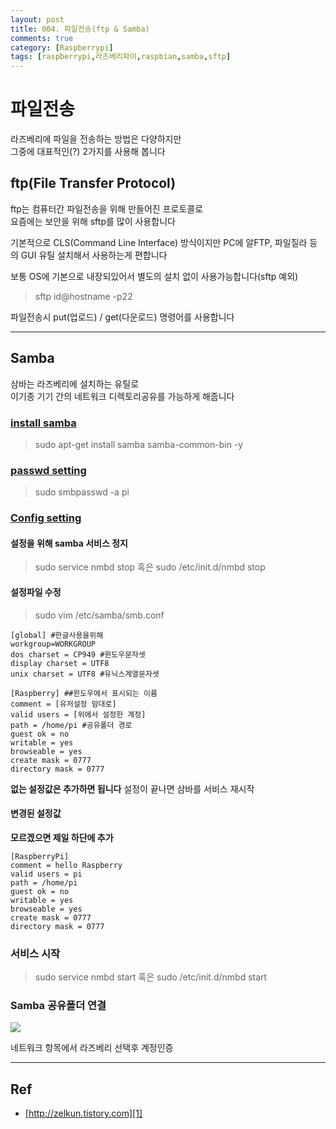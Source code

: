 ```yaml
---
layout: post
title: 004. 파일전송(ftp & Samba)
comments: true
category: [Raspberrypi]
tags: [raspberrypi,라즈베리파이,raspbian,samba,sftp]
---
```


# 파일전송

라즈베리에 파일을 전송하는 방법은 다양하지만  
그중에 대표적인(?) 2가지를 사용해 봅니다

## ftp(File Transfer Protocol)

ftp는 컴퓨터간 파일전송을 위해 만들어진 프로토콜로  
요즘에는 보안을 위해 sftp를 많이 사용합니다

기본적으로 CLS(Command Line Interface) 방식이지만
PC에 알FTP, 파일질라 등의 GUI 유틸 설치해서 사용하는게 편합니다

보통 OS에 기본으로 내장되있어서 별도의 설치 없이 사용가능합니다(sftp 예외)
> sftp id@hostname -p22

파일전송시 put(업로드) / get(다운로드) 명령어를 사용합니다

---

## Samba

삼바는 라즈베리에 설치하는 유틸로  
이기종 기기 간의 네트워크 디렉토리공유를 가능하게 해줍니다

### [install samba][2]

> sudo apt-get install samba samba-common-bin -y

### [passwd setting][2]

> sudo smbpasswd -a pi

### [Config setting][2]

#### 설정을 위해 samba 서비스 정지  

> sudo service nmbd stop 혹은 sudo /etc/init.d/nmbd stop  

#### 설정파일 수정

> sudo vim /etc/samba/smb.conf

<pre><code>[global] #한글사용을위해
workgroup=WORKGROUP
dos charset = CP949 #윈도우문자셋
display charset = UTF8
unix charset = UTF8 #유닉스계열문자셋

[Raspberry] ##윈도우에서 표시되는 이름
comment = [유저설정 맘대로]
valid users = [위에서 설정한 계정]
path = /home/pi #공유폴더 경로
guest ok = no
writable = yes
browseable = yes
create mask = 0777
directory mask = 0777</code></pre>

__없는 설정값은 추가하면 됩니다__
설정이 끝나면 삼바를 서비스 재시작   

#### 변경된 설정값

__모르겠으면 제일 하단에 추가__

<pre><code>[RaspberryPi]
comment = hello Raspberry
valid users = pi
path = /home/pi
guest ok = no
writable = yes
browseable = yes
create mask = 0777
directory mask = 0777</code></pre>


### 서비스 시작
> sudo service nmbd start 혹은 sudo /etc/init.d/nmbd start  

### Samba 공유폴더 연결

<img src="https://t1.daumcdn.net/cfile/tistory/247DFE3C579E22AE22">

네트워크 항목에서 라즈베리 선택후 계정인증

---

## Ref

- [http://zelkun.tistory.com][1]

[1]: http://zelkun.tistory.com
[2]: https://zelkun.tistory.com/entry/020-Raspberry-Pi-라즈베리-파이-samba-삼바파일공유


